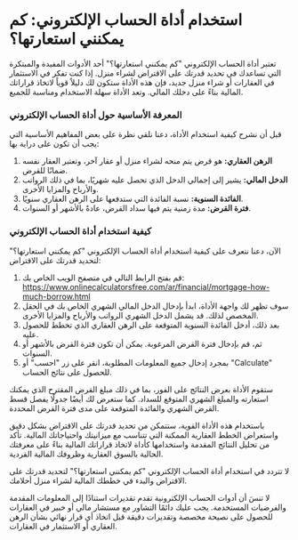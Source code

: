 استخدام أداة الحساب الإلكتروني: كم يمكنني استعارتها؟
====================================================

تعتبر أداة الحساب الإلكتروني "كم يمكنني استعارتها؟" أحد الأدوات المفيدة والمبتكرة التي تساعدك في تحديد قدرتك على الاقتراض لشراء منزل. إذا كنت تفكر في الاستثمار في العقارات أو شراء منزل جديد، فإن هذه الأداة ستكون لك دليلاً قوياً لاتخاذ قراراتك المالية بناءً على دخلك المالي. وتعد الأداة سهلة الاستخدام ومناسبة للجميع.

### المعرفة الأساسية حول أداة الحساب الإلكتروني

قبل أن نشرح كيفية استخدام الأداة، دعنا نلقي نظرة على بعض المفاهيم الأساسية التي يجب أن تكون على دراية بها:

1. **الرهن العقاري:** هو قرض يتم منحه لشراء منزل أو عقار آخر، وتعتبر العقار نفسه ضمانًا للقرض.
2. **الدخل المالي:** يشير إلى إجمالي الدخل الذي تحصل عليه شهريًا، بما في ذلك الرواتب والأرباح والمزايا الأخرى.
3. **الفائدة السنوية:** نسبة الفائدة التي ستدفعها على الرهن العقاري سنويًا.
4. **فترة القرض:** مدة زمنية يتم فيها سداد القرض، عادةً بالأشهر أو السنوات.

### كيفية استخدام أداة الحساب الإلكتروني

الآن، دعنا نتعرف على كيفية استخدام أداة الحساب الإلكتروني "كم يمكنني استعارتها؟" لتحديد قدرتك على الاقتراض:

1. قم بفتح الرابط التالي في متصفح الويب الخاص بك: <https://www.onlinecalculatorsfree.com/ar/financial/mortgage-how-much-borrow.html>
2. سوف تظهر لك واجهة الأداة، ابدأ بإدخال الدخل المالي الشهري الخاص بك في الحقل المخصص لذلك. قد يشمل الدخل الشهري الرواتب والأرباح والمزايا الأخرى.
3. بعد ذلك، أدخل الفائدة السنوية المتوقعة على الرهن العقاري الذي تخطط للحصول عليه.
4. ثم، قم بإدخال فترة القرض المرغوبة. يمكن أن تكون فترة القرض بالأشهر أو السنوات.
5. بمجرد إدخال جميع المعلومات المطلوبة، انقر على زر "احسب" أو "Calculate" للحصول على نتائج الحساب.

ستقوم الأداة بعرض النتائج على الفور، بما في ذلك مبلغ القرض المقترح الذي يمكنك استعارته والمبلغ الشهري المتوقع للسداد. كما ستعرض لك أيضًا جدولًا يفصل قسط القرض الشهري والفائدة المتوقعة على مدى فترة القرض المحددة.

باستخدام هذه الأداة القوية، ستتمكن من تحديد قدرتك على الاقتراض بشكل دقيق واستعراض الخطط العقارية الممكنة التي تتناسب مع ميزانيتك واحتياجاتك المالية. تأكد من تحليل النتائج المقدمة واستخدامها كأداة لاتخاذ قراراتك المالية بناءً على معرفتك الحالية بالسوق العقارية وظروفك المالية الفردية.

لا تتردد في استخدام أداة الحساب الإلكتروني "كم يمكنني استعارتها؟" لتحديد قدرتك على الاقتراض والبدء في خططك المالية لشراء منزل أحلامك.

لا تنسَ أن أدوات الحساب الإلكترونية تقدم تقديرات استنادًا إلى المعلومات المقدمة والفرضيات المستخدمة. يجب عليك دائمًا التشاور مع مستشار مالي أو خبير في العقارات للحصول على نصيحة مخصصة وتقديرات دقيقة قبل اتخاذ أي قرار نهائي بشأن الرهن العقاري أو الاستثمار في العقارات.
